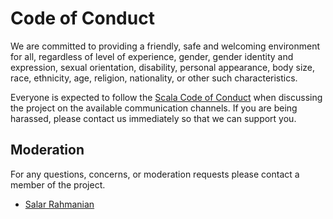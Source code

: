 # Code of Conduct

We are committed to providing a friendly, safe and welcoming environment for
all, regardless of level of experience, gender, gender identity and expression,
sexual orientation, disability, personal appearance, body size, race, ethnicity,
age, religion, nationality, or other such characteristics.

Everyone is expected to follow the [Scala Code of Conduct] when discussing the
project on the available communication channels. If you are being harassed, please
contact us immediately so that we can support you.

## Moderation

For any questions, concerns, or moderation requests please contact a member of the project.

- [Salar Rahmanian](whinier.bulgar3j@icloud.com)

[Scala Code of Conduct]: https://www.scala-lang.org/conduct/
